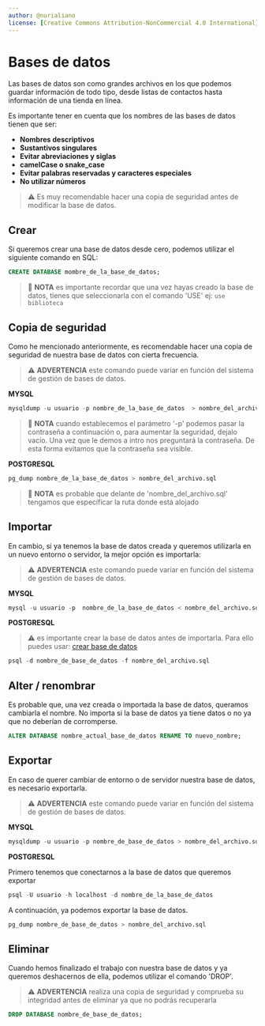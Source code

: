 ```yaml
---
author: @nurialiano
license: [Creative Commons Attribution-NonCommercial 4.0 International](https://creativecommons.org/licenses/by-nc/4.0/legalcode)
---
```


# Bases de datos

Las bases de datos son como grandes archivos en los que podemos guardar información de todo tipo, desde listas de contactos hasta información de una tienda en línea.

Es importante tener en cuenta que los nombres de las bases de datos tienen que ser:

- **Nombres descriptivos**
- **Sustantivos singulares**
- **Evitar abreviaciones y siglas**
- **camelCase o snake_case**
- **Evitar palabras reservadas y caracteres especiales**
- **No utilizar números**

>:warning: Es muy recomendable hacer una copia de seguridad antes de modificar la base de datos.

## Crear

Si queremos crear una base de datos desde cero, podemos utilizar el siguiente comando en SQL:

~~~sql
CREATE DATABASE mombre_de_la_base_de_datos;
~~~

>:pencil: **NOTA** es importante recordar que una vez hayas creado la base de datos, tienes que seleccionarla con el comando 'USE'
> ej: ``use biblioteca``

## Copia de seguridad

Como he mencionado anteriormente, es recomendable hacer una copia de seguridad de nuestra base de datos con cierta frecuencia.

>:warning: **ADVERTENCIA** este comando puede variar en función del sistema de gestión de bases de datos.

**MYSQL**

~~~sql
mysqldump -u usuario -p nombre_de_la_base_de_datos  > nombre_del_archivo.sql
~~~

>:pencil: **NOTA** cuando establecemos el parámetro '-p' podemos pasar la contraseña a continuación o, para aumentar la seguridad, dejalo vacío. Una vez que le demos a intro nos preguntará la contraseña. De esta forma evitamos que la contraseña sea visible.

**POSTGRESQL**

~~~sql
pg_dump nombre_de_la_base_de_datos > nombre_del_archivo.sql
~~~

>:pencil: **NOTA** es probable que delante de 'nombre_del_archivo.sql' tengamos que específicar la ruta donde está alojado

## Importar

En cambio, si ya tenemos la base de datos creada y queremos utilizarla en un nuevo entorno o servidor, la mejor opción es importarla:

>:warning: **ADVERTENCIA** este comando puede variar en función del sistema de gestión de bases de datos.

**MYSQL**

~~~sql
mysql -u usuario -p  nombre_de_la_base_de_datos < nombre_del_archivo.sql;
~~~

**POSTGRESQL**

>:warning: es importante crear la base de datos antes de importarla. Para ello puedes usar: [crear base de datos](#crear)

~~~sql
psql -d nombre_de_base_de_datos -f nombre_del_archivo.sql
~~~

<!-- TODO: seccion de posibles errores -->

## Alter / renombrar

Es probable que, una vez creada o importada la base de datos, queramos cambiarla el nombre. No importa si la base de datos ya tiene datos o no ya que no deberían de corromperse.

~~~sql
ALTER DATABASE nombre_actual_base_de_datos RENAME TO nuevo_nombre;
~~~

## Exportar

En caso de querer cambiar de entorno o de servidor nuestra base de datos, es necesario exportarla.

>:warning: **ADVERTENCIA** este comando puede variar en función del sistema de gestión de bases de datos.

**MYSQL**

~~~sql
mysqldump -u usuario -p nombre_de_base_de_datos > nombre_del_archivo.sql;
~~~

**POSTGRESQL**

Primero tenemos que conectarnos a la base de datos que queremos exportar

~~~sql
psql -U usuario -h localhost -d nombre_de_la_base_de_datos
~~~

A continuación, ya podemos exportar la base de datos.

~~~sql
pg_dump nombre_de_base_de_datos > nombre_del_archivo.sql
~~~

## Eliminar

Cuando hemos finalizado el trabajo con nuestra base de datos y ya queremos deshacernos de ella, podemos utilizar el comando 'DROP'.

>:warning: **ADVERTENCIA** realiza una copia de seguridad y comprueba su integridad antes de eliminar ya que no podrás recuperarla

~~~sql
DROP DATABASE nombre_de_base_de_datos;
~~~
